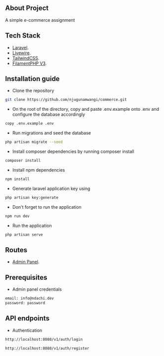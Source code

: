 ## About Project

A simple e-commerce assignment

## Tech Stack

- [Laravel](https://laravel.com).
- [Livewire](https://livewire.laravel.com).
- [TailwindCSS](https://tailwindcss.com).
- [FilamentPHP V3](https://filamentphp.com).

## Installation guide

- Clone the repository

```bash
git clone https://github.com/njugunamwangi/commerce.git
```
- On the root of the directory, copy and paste .env.example onto .env and configure the database accordingly
 ```bash
copy .env.example .env
```

- Run migrations and seed the database
```bash
php artisan migrate --seed
```

- Install composer dependencies by running composer install
 ```bash
composer install
```

- Install npm dependencies
```bash
npm install
```

- Generate laravel application key using 
```bash
php artisan key:generate
```

- Don't forget to run the application
```bash
npm run dev
```

- Run the application
```bash
php artisan serve
```


## Routes

- [Admin Panel](https://localhost:8080/admin).

## Prerequisites

- Admin panel credentials

```bash
email: info@ndachi.dev
password: password
```

## API endpoints

- Authentication

```bash
http://localhost:8080/v1/auth/login
```

```bash
http://localhost:8080/v1/auth/register
```
